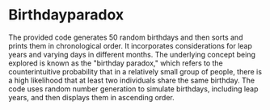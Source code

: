 # Birthdayparadox
The provided code generates 50 random birthdays and then sorts and prints them in chronological order. It incorporates considerations for leap years and varying days in different months. The underlying concept being explored is known as the "birthday paradox," which refers to the counterintuitive probability that in a relatively small group of people, there is a high likelihood that at least two individuals share the same birthday. The code uses random number generation to simulate birthdays, including leap years, and then displays them in ascending order.
